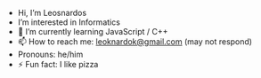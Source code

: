 -  Hi, I’m Leosnardos
-  I’m interested in Informatics
- 🌱 I’m currently learning JavaScript / C++
- 📫 How to reach me: leoknardok@gmail.com (may not respond)
- Pronouns: he/him
- ⚡ Fun fact: I like pizza
